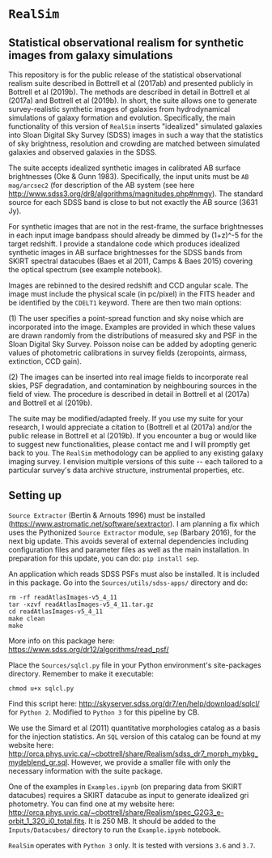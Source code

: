 # `RealSim`

## Statistical observational realism for synthetic images from galaxy simulations

This repository is for the public release of the statistical observational realism suite described in Bottrell et al (2017ab) and presented publicly in Bottrell et al (2019b). The methods are described in detail in Bottrell et al (2017a) and Bottrell et al (2019b). In short, the suite allows one to generate survey-realistic synthetic images of galaxies from hydrodynamical simulations of galaxy formation and evolution. Specifically, the main functionality of this version of `RealSim` inserts "idealized" simulated galaxies into Sloan Digital Sky Survey (SDSS) images in such a way that the statistics of sky brightness, resolution and crowding are matched between simulated galaxies and observed galaxies in the SDSS. 

The suite accepts idealized synthetic images in calibrated AB surface brightnesses (Oke & Gunn 1983). Specifically, the input units must be `AB mag/arcsec2` (for description of the AB system (see here http://www.sdss3.org/dr8/algorithms/magnitudes.php#nmgy). The standard source for each SDSS band is close to but not exactly the AB source (3631 Jy).

For synthetic images that are not in the rest-frame, the surface brightnesses in each input image bandpass should already be dimmed by (1+z)^-5 for the target redshift. I provide a standalone code which produces idealized synthetic images in AB surface brightnesses for the SDSS bands from SKIRT spectral datacubes (Baes et al 2011, Camps & Baes 2015) covering the optical spectrum (see example notebook).

Images are rebinned to the desired redshift and CCD angular scale. The image must include the physical scale (in pc/pixel) in the FITS header and be identified by the `CDELT1` keyword. There are then two main options:

(1) The user specifies a point-spread function and sky noise which are incorporated into the image. Examples are provided in which these values are drawn randomly from the distributions of measured sky and PSF in the Sloan Digital Sky Survey. Poisson noise can be added by adopting generic values of photometric calibrations in survey fields (zeropoints, airmass, extinction, CCD gain). 

(2) The images can be inserted into real image fields to incorporate real skies, PSF degradation, and contamination by neighbouring sources in the field of view. The procedure is described in detail in Bottrell et al (2017a) and Bottrell et al (2019b).

The suite may be modified/adapted freely. If you use my suite for your research, I would appreciate a citation to (Bottrell et al (2017a) and/or the public release in Bottrell et al (2019b). If you encounter a bug or would like to suggest new functionalities, please contact me and I will promptly get back to you. The `RealSim` methodology can be applied to any existing galaxy imaging survey. I envision multiple versions of this suite -- each tailored to a particular survey's data archive structure, instrumental properties, etc.

## Setting up

`Source Extractor` (Bertin & Arnouts 1996) must be installed (https://www.astromatic.net/software/sextractor). I am planning a fix which uses the Pythonized `Source Extractor` module, `sep` (Barbary 2016), for the next big update. This avoids several of external dependencies including configuration files and parameter files as well as the main installation. In preparation for this update, you can do: `pip install sep`. 

An application which reads SDSS PSFs must also be installed. It is included in this package. Go into the `Sources/utils/sdss-apps/` directory and do:

    rm -rf readAtlasImages-v5_4_11
    tar -xzvf readAtlasImages-v5_4_11.tar.gz
    cd readAtlasImages-v5_4_11
    make clean
    make

More info on this package here: https://www.sdss.org/dr12/algorithms/read_psf/

Place the `Sources/sqlcl.py` file in your Python environment's site-packages directory. Remember to make it executable:

    chmod u+x sqlcl.py

Find this script here: http://skyserver.sdss.org/dr7/en/help/download/sqlcl/ for `Python 2`. Modified to `Python 3` for this pipeline by CB. 

We use the Simard et al (2011) quantitative morphologies catalog as a basis for the injection statistics. An `SQL` version of this catalog can be found at my website here: http://orca.phys.uvic.ca/~cbottrell/share/Realism/sdss_dr7_morph_mybkg_mydeblend_gr.sql. However, we provide a smaller file with only the necessary information with the suite package.

One of the examples in `Examples.ipynb` (on preparing data from SKIRT datacubes) requires a SKIRT datacube as input to generate idealized gri photometry. You can find one at my website here: http://orca.phys.uvic.ca/~cbottrell/share/Realism/spec_G2G3_e-orbit_1_320_i0_total.fits. It is 250 MB. It should be added to the `Inputs/Datacubes/` directory to run the `Example.ipynb` notebook.


`RealSim` operates with `Python 3` only. It is tested with versions `3.6` and `3.7`.


